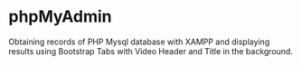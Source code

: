 # phpMyAdmin
Obtaining records of PHP Mysql database with XAMPP and displaying results using Bootstrap Tabs with Video Header and Title in the background.
